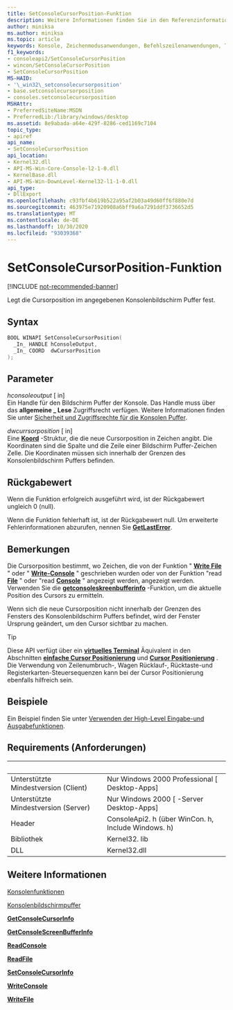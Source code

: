 ```yaml
---
title: SetConsoleCursorPosition-Funktion
description: Weitere Informationen finden Sie in den Referenzinformationen zur SetConsoleCursorPosition-Funktion, mit der die Cursorposition im angegebenen Konsolenbildschirm Puffer festgelegt wird.
author: miniksa
ms.author: miniksa
ms.topic: article
keywords: Konsole, Zeichenmodusanwendungen, Befehlszeilenanwendungen, Terminalanwendungen, Konsolen-API
f1_keywords:
- consoleapi2/SetConsoleCursorPosition
- wincon/SetConsoleCursorPosition
- SetConsoleCursorPosition
MS-HAID:
- '\_win32\_setconsolecursorposition'
- base.setconsolecursorposition
- consoles.setconsolecursorposition
MSHAttr:
- PreferredSiteName:MSDN
- PreferredLib:/library/windows/desktop
ms.assetid: 8e9abada-a64e-429f-8286-ced1169c7104
topic_type:
- apiref
api_name:
- SetConsoleCursorPosition
api_location:
- Kernel32.dll
- API-MS-Win-Core-Console-l2-1-0.dll
- KernelBase.dll
- API-MS-Win-DownLevel-Kernel32-l1-1-0.dll
api_type:
- DllExport
ms.openlocfilehash: c93fbf4b619b522a95af2b03a49d60ff6f880e7d
ms.sourcegitcommit: 463975e71920908a6bff9a6a7291ddf3736652d5
ms.translationtype: MT
ms.contentlocale: de-DE
ms.lasthandoff: 10/30/2020
ms.locfileid: "93039368"
---
```

# <a name="setconsolecursorposition-function"></a>SetConsoleCursorPosition-Funktion

[!INCLUDE [not-recommended-banner](./includes/not-recommended-banner.md)]

Legt die Cursorposition im angegebenen Konsolenbildschirm Puffer fest.

## <a name="syntax"></a>Syntax

```C
BOOL WINAPI SetConsoleCursorPosition(
  _In_ HANDLE hConsoleOutput,
  _In_ COORD  dwCursorPosition
);
```

## <a name="parameters"></a>Parameter

*hconsoleoutput* \[ in\]  
Ein Handle für den Bildschirm Puffer der Konsole. Das Handle muss über das **allgemeine \_ Lese** Zugriffsrecht verfügen. Weitere Informationen finden Sie unter [Sicherheit und Zugriffsrechte für die Konsolen Puffer](console-buffer-security-and-access-rights.md).

*dwcurrsorposition* \[ in\]  
Eine [**Koord**](coord-str.md) -Struktur, die die neue Cursorposition in Zeichen angibt. Die Koordinaten sind die Spalte und die Zeile einer Bildschirm Puffer-Zeichen Zelle. Die Koordinaten müssen sich innerhalb der Grenzen des Konsolenbildschirm Puffers befinden.

## <a name="return-value"></a>Rückgabewert

Wenn die Funktion erfolgreich ausgeführt wird, ist der Rückgabewert ungleich 0 (null).

Wenn die Funktion fehlerhaft ist, ist der Rückgabewert null. Um erweiterte Fehlerinformationen abzurufen, nennen Sie [**GetLastError**](https://msdn.microsoft.com/library/windows/desktop/ms679360).

## <a name="remarks"></a>Bemerkungen

Die Cursorposition bestimmt, wo Zeichen, die von der Funktion " [**Write File**](https://msdn.microsoft.com/library/windows/desktop/aa365747) " oder " [**Write-Console**](writeconsole.md) " geschrieben wurden oder von der Funktion "read [**File**](https://msdn.microsoft.com/library/windows/desktop/aa365467) " oder "read [**Console**](readconsole.md) " angezeigt werden, angezeigt werden. Verwenden Sie die [**getconsoleskreenbufferinfo**](getconsolescreenbufferinfo.md) -Funktion, um die aktuelle Position des Cursors zu ermitteln.

Wenn sich die neue Cursorposition nicht innerhalb der Grenzen des Fensters des Konsolenbildschirm Puffers befindet, wird der Fenster Ursprung geändert, um den Cursor sichtbar zu machen.

> [!TIP]
> Diese API verfügt über ein **[virtuelles Terminal](console-virtual-terminal-sequences.md)** Äquivalent in den Abschnitten **[einfache Cursor Positionierung](console-virtual-terminal-sequences.md#simple-cursor-positioning)** und **[Cursor Positionierung](console-virtual-terminal-sequences.md#cursor-positioning)** . Die Verwendung von Zeilenumbruch-, Wagen Rücklauf-, Rücktaste-und Registerkarten-Steuersequenzen kann bei der Cursor Positionierung ebenfalls hilfreich sein.

## <a name="examples"></a>Beispiele

Ein Beispiel finden Sie unter [Verwenden der High-Level Eingabe-und Ausgabefunktionen](using-the-high-level-input-and-output-functions.md).

## <a name="requirements"></a>Requirements (Anforderungen)

| &nbsp; | &nbsp; |
|-|-|
| Unterstützte Mindestversion (Client) | Nur Windows 2000 Professional \[ Desktop-Apps\] |
| Unterstützte Mindestversion (Server) | Nur Windows 2000 \[ -Server Desktop-Apps\] |
| Header | ConsoleApi2. h (über WinCon. h, Include Windows. h) |
| Bibliothek | Kernel32. lib |
| DLL | Kernel32.dll |

## <a name="see-also"></a>Weitere Informationen

[Konsolenfunktionen](console-functions.md)

[Konsolenbildschirmpuffer](console-screen-buffers.md)

[**GetConsoleCursorInfo**](getconsolecursorinfo.md)

[**GetConsoleScreenBufferInfo**](getconsolescreenbufferinfo.md)

[**ReadConsole**](readconsole.md)

[**ReadFile**](https://msdn.microsoft.com/library/windows/desktop/aa365467)

[**SetConsoleCursorInfo**](setconsolecursorinfo.md)

[**WriteConsole**](writeconsole.md)

[**WriteFile**](https://msdn.microsoft.com/library/windows/desktop/aa365747)
